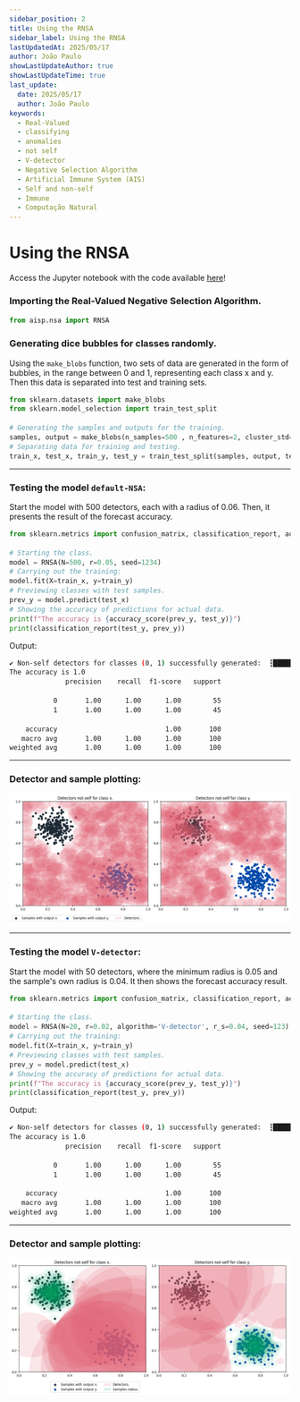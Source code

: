```yaml
---
sidebar_position: 2
title: Using the RNSA
sidebar_label: Using the RNSA
lastUpdatedAt: 2025/05/17
author: João Paulo
showLastUpdateAuthor: true
showLastUpdateTime: true
last_update:
  date: 2025/05/17
  author: João Paulo
keywords:
  - Real-Valued
  - classifying
  - anomalies
  - not self
  - V-detector
  - Negative Selection Algorithm
  - Artificial Immune System (AIS)
  - Self and non-self
  - Immune
  - Computação Natural
---
```


# Using the RNSA

Access the Jupyter notebook with the code available [here](https://github.com/AIS-Package/aisp/blob/0.1.x/examples/RNSA/example_with_randomly_generated_dataset-en.ipynb)!

### Importing the Real-Valued Negative Selection Algorithm.
```python
from aisp.nsa import RNSA
```

### Generating dice bubbles for classes randomly.

Using the `make_blobs` function, two sets of data are generated in the form of bubbles, in the range between 0 and 1, representing each class x and y. Then this data is separated into test and training sets.

```python
from sklearn.datasets import make_blobs
from sklearn.model_selection import train_test_split

# Generating the samples and outputs for the training.
samples, output = make_blobs(n_samples=500 , n_features=2, cluster_std=0.07, center_box=([0.0, 1.0]), centers=[[0.25, 0.75], [0.75, 0.25]], random_state=1234) 
# Separating data for training and testing.
train_x, test_x, train_y, test_y = train_test_split(samples, output, test_size=0.2)
```

---

### Testing the model `default-NSA`:

Start the model with 500 detectors, each with a radius of 0.06. Then, it presents the result of the forecast accuracy.

```python
from sklearn.metrics import confusion_matrix, classification_report, accuracy_score

# Starting the class.
model = RNSA(N=500, r=0.05, seed=1234)
# Carrying out the training:
model.fit(X=train_x, y=train_y)
# Previewing classes with test samples.
prev_y = model.predict(test_x)
# Showing the accuracy of predictions for actual data.
print(f"The accuracy is {accuracy_score(prev_y, test_y)}")
print(classification_report(test_y, prev_y))
```

Output:
```bash
✔ Non-self detectors for classes (0, 1) successfully generated:  ┇██████████┇ 1000/1000 detectors
The accuracy is 1.0
              precision    recall  f1-score   support

           0       1.00      1.00      1.00        55
           1       1.00      1.00      1.00        45

    accuracy                           1.00       100
   macro avg       1.00      1.00      1.00       100
weighted avg       1.00      1.00      1.00       100
```

---

### Detector and sample plotting:

![](../../assets/exemple_en_d.png)

---

### Testing the model `V-detector`:

Start the model with 50 detectors, where the minimum radius is 0.05 and the sample's own radius is 0.04. It then shows the forecast accuracy result.

```python
from sklearn.metrics import confusion_matrix, classification_report, accuracy_score

# Starting the class.
model = RNSA(N=20, r=0.02, algorithm='V-detector', r_s=0.04, seed=123)
# Carrying out the training:
model.fit(X=train_x, y=train_y)
# Previewing classes with test samples.
prev_y = model.predict(test_x)
# Showing the accuracy of predictions for actual data.
print(f"The accuracy is {accuracy_score(prev_y, test_y)}")
print(classification_report(test_y, prev_y))
```

Output:
```bash
✔ Non-self detectors for classes (0, 1) successfully generated:  ┇██████████┇ 40/40 detectors
The accuracy is 1.0
              precision    recall  f1-score   support

           0       1.00      1.00      1.00        55
           1       1.00      1.00      1.00        45

    accuracy                           1.00       100
   macro avg       1.00      1.00      1.00       100
weighted avg       1.00      1.00      1.00       100
```

---

### Detector and sample plotting:
![](../../assets/exemple_en_v.png)